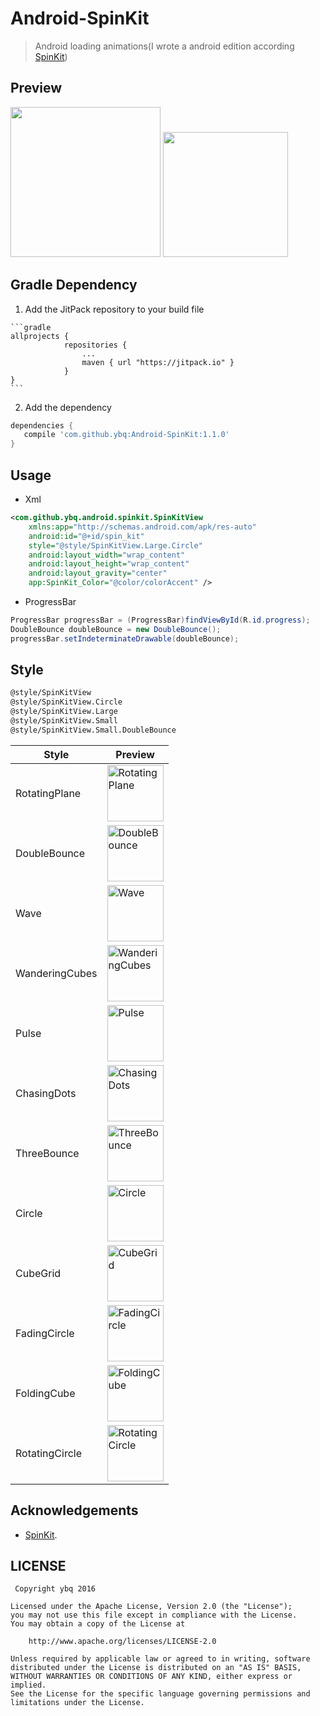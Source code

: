 # Android-SpinKit
>Android loading animations(I wrote a android edition according [SpinKit](https://github.com/tobiasahlin/SpinKit))

## Preview

<img src="https://raw.githubusercontent.com/ybq/AndroidSpinKit/master/art/screen.gif" width="240px" height="240px"/>

<img src="https://raw.githubusercontent.com/ybq/AndroidSpinKit/master/art/screen2.gif" width="200px" height="200px"/>

## Gradle Dependency

  1. Add the JitPack repository to your build file

	```gradle
	allprojects {
				repositories {
					...
					maven { url "https://jitpack.io" }
				}
	}
	```

  2. Add the dependency

 ``` gradle
dependencies {
    compile 'com.github.ybq:Android-SpinKit:1.1.0'
 }
```


## Usage
- Xml

 ```xml
<com.github.ybq.android.spinkit.SpinKitView
     xmlns:app="http://schemas.android.com/apk/res-auto"
     android:id="@+id/spin_kit"
     style="@style/SpinKitView.Large.Circle"
     android:layout_width="wrap_content"
     android:layout_height="wrap_content"
     android:layout_gravity="center"
     app:SpinKit_Color="@color/colorAccent" />         
```
 
- ProgressBar

 ```java
ProgressBar progressBar = (ProgressBar)findViewById(R.id.progress);
DoubleBounce doubleBounce = new DoubleBounce();
progressBar.setIndeterminateDrawable(doubleBounce);
```

## Style
> 
 ```xml
@style/SpinKitView
@style/SpinKitView.Circle
@style/SpinKitView.Large
@style/SpinKitView.Small
@style/SpinKitView.Small.DoubleBounce   
 ```

Style | Preview
------------     |   -------------
RotatingPlane    | <img src='https://raw.githubusercontent.com/ybq/AndroidSpinKit/master/art/RotatingPlane.gif' alt='RotatingPlane' width="90px" height="90px"/>
DoubleBounce     | <img src='https://raw.githubusercontent.com/ybq/AndroidSpinKit/master/art/DoubleBounce.gif' alt='DoubleBounce' width="90px" height="90px"/>
Wave             | <img src='https://raw.githubusercontent.com/ybq/AndroidSpinKit/master/art/Wave.gif' alt='Wave' width="90px" height="90px"/>
WanderingCubes   | <img src='https://raw.githubusercontent.com/ybq/AndroidSpinKit/master/art/WanderingCubes.gif' alt='WanderingCubes' width="90px" height="90px"/>
Pulse            | <img src='https://raw.githubusercontent.com/ybq/AndroidSpinKit/master/art/Pulse.gif' alt='Pulse' width="90px" height="90px"/>
ChasingDots      | <img src='https://raw.githubusercontent.com/ybq/AndroidSpinKit/master/art/ChasingDots.gif' alt='ChasingDots' width="90px" height="90px"/>
ThreeBounce      | <img src='https://raw.githubusercontent.com/ybq/AndroidSpinKit/master/art/ThreeBounce.gif' alt='ThreeBounce' width="90px" height="90px"/>
Circle           | <img src='https://raw.githubusercontent.com/ybq/AndroidSpinKit/master/art/Circle.gif' alt='Circle' width="90px" height="90px"/>
CubeGrid         | <img src='https://raw.githubusercontent.com/ybq/AndroidSpinKit/master/art/CubeGrid.gif' alt='CubeGrid' width="90px" height="90px"/>
FadingCircle     | <img src='https://raw.githubusercontent.com/ybq/AndroidSpinKit/master/art/FadingCircle.gif' alt='FadingCircle' width="90px" height="90px"/>
FoldingCube      | <img src='https://raw.githubusercontent.com/ybq/AndroidSpinKit/master/art/FoldingCube.gif' alt='FoldingCube' width="90px" height="90px"/>
RotatingCircle   | <img src='https://raw.githubusercontent.com/ybq/AndroidSpinKit/master/art/RotatingCircle.gif' alt='RotatingCircle' width="90px" height="90px"/>







## Acknowledgements
- [SpinKit](https://github.com/tobiasahlin/SpinKit).



## LICENSE

	 Copyright ybq 2016

	Licensed under the Apache License, Version 2.0 (the "License");
	you may not use this file except in compliance with the License.
	You may obtain a copy of the License at

	    http://www.apache.org/licenses/LICENSE-2.0

	Unless required by applicable law or agreed to in writing, software
	distributed under the License is distributed on an "AS IS" BASIS,
	WITHOUT WARRANTIES OR CONDITIONS OF ANY KIND, either express or implied.
	See the License for the specific language governing permissions and
	limitations under the License.


